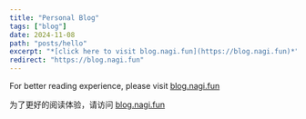 ```yaml
---
title: "Personal Blog"
tags: ["blog"]
date: 2024-11-08
path: "posts/hello"
excerpt: "*[click here to visit blog.nagi.fun](https://blog.nagi.fun)*"
redirect: "https://blog.nagi.fun"
---
```


For better reading experience, please visit [blog.nagi.fun](https://blog.nagi.fun)

为了更好的阅读体验，请访问 [blog.nagi.fun](https://blog.nagi.fun)
